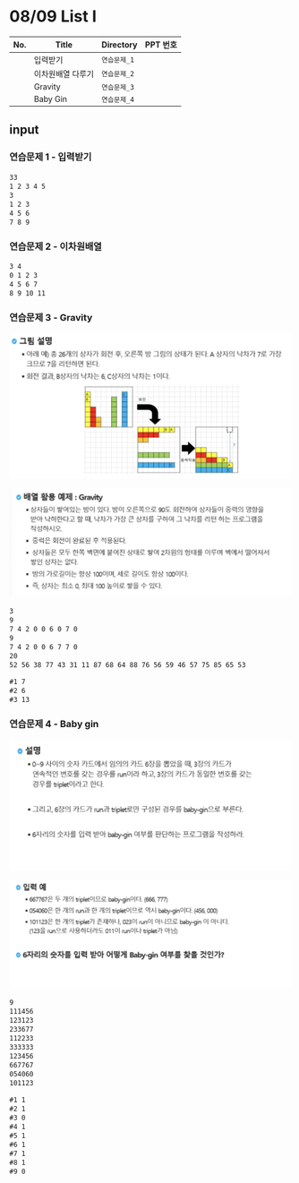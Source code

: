 # 08/09 List I

| No.  | Title             | Directory    | PPT 번호 |
| ---- | ----------------- | ------------ | -------- |
|      | 입력받기          | `연습문제_1` |          |
|      | 이차원배열 다루기 | `연습문제_2` |          |
|      | Gravity           | `연습문제_3` |          |
|      | Baby Gin          | `연습문제_4` |          |



## input

### 연습문제 1 - 입력받기

```
33
1 2 3 4 5
3
1 2 3
4 5 6
7 8 9
```



### 연습문제 2 - 이차원배열

```
3 4
0 1 2 3
4 5 6 7
8 9 10 11
```





### 연습문제 3 - Gravity

![gravity1](README.assets/gravity1.png)

![gravity2](README.assets/gravity2.png)

```
3
9
7 4 2 0 0 6 0 7 0
9
7 4 2 0 0 6 7 7 0
20
52 56 38 77 43 31 11 87 68 64 88 76 56 59 46 57 75 85 65 53
```

```
#1 7
#2 6
#3 13
```





### 연습문제 4 - Baby gin 

![baby-gin1](README.assets/baby-gin1.png)

![baby-gin2](README.assets/baby-gin2.png)

```
9
111456
123123
233677
112233
333333
123456
667767
054060
101123
```

```
#1 1
#2 1
#3 0
#4 1
#5 1
#6 1
#7 1
#8 1
#9 0
```



